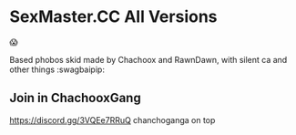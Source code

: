# SexMaster.CC All Versions
:scream:

Based phobos skid made by Chachoox and RawnDawn, with silent ca and other things :swagbaipip:

## Join in ChachooxGang

https://discord.gg/3VQEe7RRuQ chanchoganga on top

